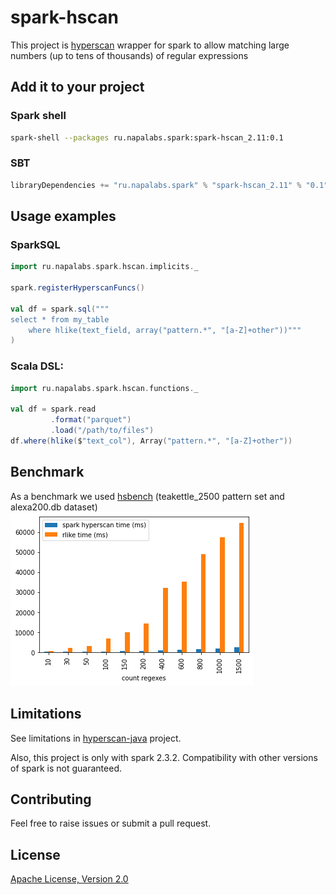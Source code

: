 # spark-hscan
This project is [hyperscan](https://github.com/intel/hyperscan) wrapper for spark to allow matching large numbers (up to tens of thousands) 
of regular expressions

## Add it to your project
### Spark shell
```bash
spark-shell --packages ru.napalabs.spark:spark-hscan_2.11:0.1
```
### SBT
```scala
libraryDependencies += "ru.napalabs.spark" % "spark-hscan_2.11" % "0.1"
```
## Usage examples
### SparkSQL
```scala
import ru.napalabs.spark.hscan.implicits._

spark.registerHyperscanFuncs()

val df = spark.sql("""
select * from my_table 
    where hlike(text_field, array("pattern.*", "[a-Z]+other"))"""
)
```
### Scala DSL:
```scala
import ru.napalabs.spark.hscan.functions._

val df = spark.read
         .format("parquet")
         .load("/path/to/files")
df.where(hlike($"text_col"), Array("pattern.*", "[a-Z]+other"))
```
## Benchmark
As a benchmark we used [hsbench](https://01.org/hyperscan/blogs/jpviiret/2017/performance-analysis-hyperscan-hsbench) (teakettle_2500 pattern set and alexa200.db dataset)
![benchmark results](bench.png)
## Limitations
See limitations in [hyperscan-java](https://github.com/gliwka/hyperscan-java) project.

Also, this project is only with spark 2.3.2. Compatibility with other versions of spark is not guaranteed.
## Contributing
Feel free to raise issues or submit a pull request.
 
## License
[Apache License, Version 2.0](LICENSE)